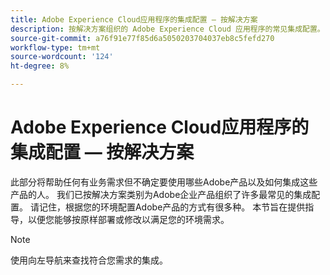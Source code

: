 ```yaml
---
title: Adobe Experience Cloud应用程序的集成配置 — 按解决方案
description: 按解决方案组织的 Adobe Experience Cloud 应用程序的常见集成配置。
source-git-commit: a76f91e77f85d6a5050203704037eb8c5fefd270
workflow-type: tm+mt
source-wordcount: '124'
ht-degree: 8%

---
```



# Adobe Experience Cloud应用程序的集成配置 — 按解决方案

此部分将帮助任何有业务需求但不确定要使用哪些Adobe产品以及如何集成这些产品的人。  我们已按解决方案类别为Adobe企业产品组织了许多最常见的集成配置。  请记住，根据您的环境配置Adobe产品的方式有很多种。  本节旨在提供指导，以便您能够按原样部署或修改以满足您的环境需求。

>[!NOTE]
>
>使用向左导航来查找符合您需求的集成。